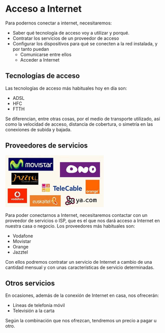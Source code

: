 # Acceso a Internet

Para podernos conectar a internet, necesitaremos:

- Saber qué tecnología de acceso voy a utilizar y porqué.
- Contratar los servicios de un proveedor de acceso
- Configurar los dispositivos para qué se conecten a la red instalada, y por tanto puedan
  - Comunicarse entre ellos
  - Acceder a Internet

## Tecnologías de acceso

Las tecnologías de acceso más habituales hoy en día son:

- ADSL
- HFC
- FTTH

Se diferencian, entre otras cosas, por el medio de transporte utilizado, así como la velocidad de acceso, distancia de cobertura, o simetría en las conexiones de subida y bajada.

## Proveedores de servicios

![](img/2019-10-22-09-33-57.png)

Para poder conectarnos a Internet, necesitaremos contactar con un proveedor de servicios o ISP, que es el que nos dará acceso a Internet en nuestra casa o negocio. Los proveedores más habituales son:

- Vodafone
- Movistar
- Orange
- Jazztel

Con ellos podremos contratar un servicio de Internet a cambio de una cantidad mensual y con unas características de servicio determinadas. 

## Otros servicios

En ocasiones, además de la conexión de Internet en casa, nos ofrecerán:

- Líneas de telefonía móvil
- Televisión a la carta

Según la combinación que nos ofrezcan, tendremos un precio a pagar u otro.